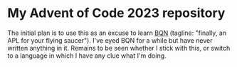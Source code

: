 # My Advent of Code 2023 repository

The initial plan is to use this as an excuse to learn
[BQN](https://mlochbaum.github.io/BQN/) (tagline: "finally, an APL for your
flying saucer"). I've eyed BQN for a while but have never written anything in
it. Remains to be seen whether I stick with this, or switch to a language in
which I have any clue what I'm doing.
